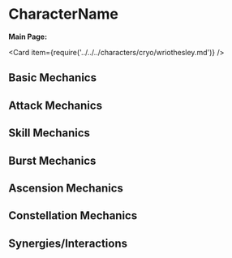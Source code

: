 # CharacterName

**Main Page:**

<Card item={require('../../../characters/cryo/wriothesley.md')} />

## Basic Mechanics

## Attack Mechanics

## Skill Mechanics

## Burst Mechanics

## Ascension Mechanics

## Constellation Mechanics

## Synergies/Interactions
